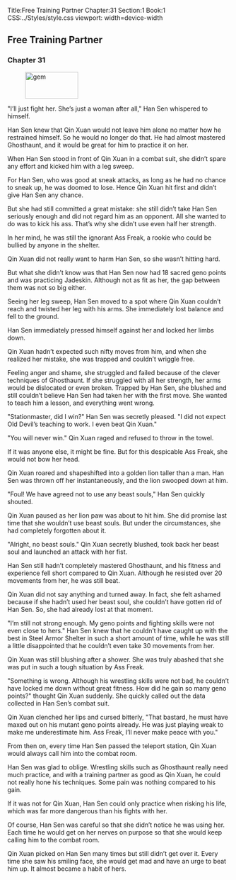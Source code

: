 Title:Free Training Partner 
Chapter:31 
Section:1 
Book:1 
CSS:../Styles/style.css 
viewport: width=device-width
  
## Free Training Partner
### Chapter 31
  
<figure>
	<img src="../Images/gem.gif" alt="gem" id="gem" width="120" height="60" />
</figure>
  

  
"I’ll just fight her. She’s just a woman after all," Han Sen whispered to himself.

Han Sen knew that Qin Xuan would not leave him alone no matter how he restrained himself. So he would no longer do that. He had almost mastered Ghosthaunt, and it would be great for him to practice it on her.

When Han Sen stood in front of Qin Xuan in a combat suit, she didn’t spare any effort and kicked him with a leg sweep.

For Han Sen, who was good at sneak attacks, as long as he had no chance to sneak up, he was doomed to lose. Hence Qin Xuan hit first and didn’t give Han Sen any chance.

But she had still committed a great mistake: she still didn’t take Han Sen seriously enough and did not regard him as an opponent. All she wanted to do was to kick his ass. That’s why she didn’t use even half her strength.

In her mind, he was still the ignorant Ass Freak, a rookie who could be bullied by anyone in the shelter.

Qin Xuan did not really want to harm Han Sen, so she wasn’t hitting hard.

But what she didn’t know was that Han Sen now had 18 sacred geno points and was practicing Jadeskin. Although not as fit as her, the gap between them was not so big either.

Seeing her leg sweep, Han Sen moved to a spot where Qin Xuan couldn’t reach and twisted her leg with his arms. She immediately lost balance and fell to the ground.

Han Sen immediately pressed himself against her and locked her limbs down.

Qin Xuan hadn’t expected such nifty moves from him, and when she realized her mistake, she was trapped and couldn’t wriggle free.

Feeling anger and shame, she struggled and failed because of the clever techniques of Ghosthaunt. If she struggled with all her strength, her arms would be dislocated or even broken. Trapped by Han Sen, she blushed and still couldn’t believe Han Sen had taken her with the first move. She wanted to teach him a lesson, and everything went wrong.

"Stationmaster, did I win?" Han Sen was secretly pleased. "I did not expect Old Devil’s teaching to work. I even beat Qin Xuan."

"You will never win." Qin Xuan raged and refused to throw in the towel.

If it was anyone else, it might be fine. But for this despicable Ass Freak, she would not bow her head.

Qin Xuan roared and shapeshifted into a golden lion taller than a man. Han Sen was thrown off her instantaneously, and the lion swooped down at him.

"Foul! We have agreed not to use any beast souls," Han Sen quickly shouted.

Qin Xuan paused as her lion paw was about to hit him. She did promise last time that she wouldn’t use beast souls. But under the circumstances, she had completely forgotten about it.

"Alright, no beast souls." Qin Xuan secretly blushed, took back her beast soul and launched an attack with her fist.

Han Sen still hadn’t completely mastered Ghosthaunt, and his fitness and experience fell short compared to Qin Xuan. Although he resisted over 20 movements from her, he was still beat.

Qin Xuan did not say anything and turned away. In fact, she felt ashamed because if she hadn’t used her beast soul, she couldn’t have gotten rid of Han Sen. So, she had already lost at that moment.

"I’m still not strong enough. My geno points and fighting skills were not even close to hers." Han Sen knew that he couldn’t have caught up with the best in Steel Armor Shelter in such a short amount of time, while he was still a little disappointed that he couldn’t even take 30 movements from her.

Qin Xuan was still blushing after a shower. She was truly abashed that she was put in such a tough situation by Ass Freak.

"Something is wrong. Although his wrestling skills were not bad, he couldn’t have locked me down without great fitness. How did he gain so many geno points?" thought Qin Xuan suddenly. She quickly called out the data collected in Han Sen’s combat suit.

Qin Xuan clenched her lips and cursed bitterly, "That bastard, he must have maxed out on his mutant geno points already. He was just playing weak to make me underestimate him. Ass Freak, I’ll never make peace with you."

From then on, every time Han Sen passed the teleport station, Qin Xuan would always call him into the combat room.

Han Sen was glad to oblige. Wrestling skills such as Ghosthaunt really need much practice, and with a training partner as good as Qin Xuan, he could not really hone his techniques. Some pain was nothing compared to his gain.

If it was not for Qin Xuan, Han Sen could only practice when risking his life, which was far more dangerous than his fights with her.

Of course, Han Sen was careful so that she didn’t notice he was using her. Each time he would get on her nerves on purpose so that she would keep calling him to the combat room.

Qin Xuan picked on Han Sen many times but still didn’t get over it. Every time she saw his smiling face, she would get mad and have an urge to beat him up. It almost became a habit of hers.